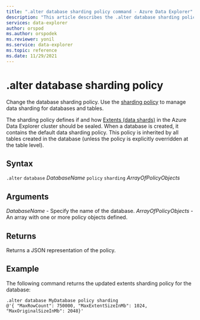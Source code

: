 ```yaml
---
title: ".alter database sharding policy command - Azure Data Explorer"
description: "This article describes the .alter database sharding policy command in Azure Data Explorer."
services: data-explorer
author: orspod
ms.author: orspodek
ms.reviewer: yonil
ms.service: data-explorer
ms.topic: reference
ms.date: 11/29/2021
---
```

# .alter database sharding policy

Change the database sharding policy. Use the [sharding policy](../management/shardingpolicy.md) to manage data sharding for databases and tables.  

The sharding policy defines if and how [Extents (data shards)](../management/extents-overview.md) in the Azure Data Explorer cluster should be sealed. When a database is created, it contains the default data sharding policy. This policy is inherited by all tables created in the database (unless the policy is explicitly overridden at the table level).

## Syntax

`.alter` `database` *DatabaseName* `policy` `sharding` *ArrayOfPolicyObjects*

## Arguments

*DatabaseName* - Specify the name of the database.
*ArrayOfPolicyObjects* - An array with one or more policy objects defined.

## Returns

Returns a JSON representation of the policy.

## Example

The following command returns the updated extents sharding policy for the database:

```kusto
.alter database MyDatabase policy sharding 
@'{ "MaxRowCount": 750000, "MaxExtentSizeInMb": 1024, "MaxOriginalSizeInMb": 2048}'
```